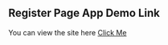 ## Register Page App Demo Link

You can view the site here
[Click Me](https://hdogukanozkan.github.io/RegisterPage/)
